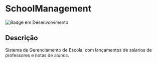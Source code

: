 # SchoolManagement

![Badge em Desenvolvimento](http://img.shields.io/static/v1?label=STATUS&message=%20Concluido&color=GREEN&style=for-the-badge)




## Descrição

Sistema de Gerenciamento de Escola, com lançamentos de salarios de professores e notas de alunos.
